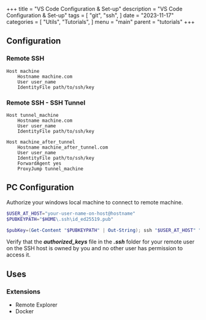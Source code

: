 +++
title = "VS Code Configuration & Set-up"
description = "VS Code Configuration & Set-up"
tags = [
    "git",
    "ssh",
    ]
date = "2023-11-17"
categories = [
    "Utils",
    "Tutorials",
]
menu = "main"
parent = "tutorials"
+++

## Configuration
### Remote SSH 
```shell
Host machine
    Hostname machine.com
    User user_name
    IdentityFile path/to/ssh/key
```

### Remote SSH - SSH Tunnel
```shell
Host tunnel_machine
    Hostname machine.com
    User user_name
    IdentityFile path/to/ssh/key

Host machine_after_tunnel
    Hostname machine_after_tunnel.com
    User user_name
    IdentityFile path/to/ssh/key
    ForwardAgent yes
    ProxyJump tunnel_machine
```

## PC Configuration
Authorize your windows local machine to connect to remote machine.

```powershell
$USER_AT_HOST="your-user-name-on-host@hostname"
$PUBKEYPATH="$HOME\.ssh\id_ed25519.pub"

$pubKey=(Get-Content "$PUBKEYPATH" | Out-String); ssh "$USER_AT_HOST" "mkdir -p ~/.ssh && chmod 700 ~/.ssh && echo '${pubKey}' >> ~/.ssh/authorized_keys && chmod 600 ~/.ssh/authorized_keys"
```
Verify that the ***authorized_keys*** file in the ***.ssh*** folder for your remote user on the SSH host is owned by you and no other user has permission to access it.

## Uses
### Extensions
- Remote Explorer
- Docker
